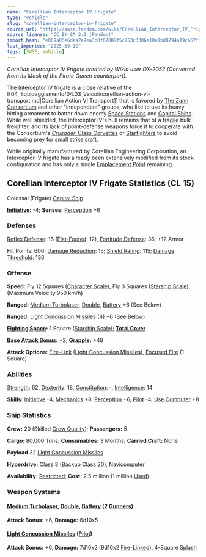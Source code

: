 ```yaml
---
name: "Corellian Interceptor IV Frigate"
type: "vehicle"
slug: "corellian-interceptor-iv-frigate"
source_url: "https://swse.fandom.com/wiki/Corellian_Interceptor_IV_Frigate"
source_license: "CC BY-SA 3.0 (Fandom)"
import_hash: "e009a05e6dea2e7ea3b8f67889f5c753c3306a10e1bd8794a19c667f30457aed"
last_imported: "2025-09-12"
tags: [SWSE, Vehicle]
---
```

*Corellian Interceptor IV Frigate created by Wikia user DX-2052 (Converted from its Mask of the Pirate Queen counterpart).*

The Interceptor IV frigate is a close relative of the [[04_Equipaggiamento/04.03_Veicoli/corellian-action-vi-transport.md|Corellian Action VI Transport]] that is favored by [The Zann Consortium](https://swse.fandom.com/wiki/The_Zann_Consortium) and other "independent" groups, who like to use its heavy hitting armament to batter down enemy [Space Stations](https://swse.fandom.com/wiki/Space_Stations) and [Capital Ships](https://swse.fandom.com/wiki/Capital_Ships). While well shielded, the Interceptor IV's hull remains that of a fragile bulk freighter, and its lack of point-defense weapons force it to cooperate with the Consortium's [*Crusader*-Class Corvettes](https://swse.fandom.com/wiki/Crusader-Class_Corvettes) or [Starfighters](https://swse.fandom.com/wiki/Starfighters) to avoid becoming prey for small strike craft.

While originally manufactured by Corellian Engineering Corporation, an Interceptor IV frigate has already been extensively modified from its stock configuration and has only a single [Emplacement Point](https://swse.fandom.com/wiki/Emplacement_Point) remaining. 
## Corellian Interceptor IV Frigate Statistics (CL 15)
Colossal (Frigate) [Capital Ship](https://swse.fandom.com/wiki/Capital_Ship)

**[Initiative](https://swse.fandom.com/wiki/Initiative):** -4; **Senses:** [Perception](https://swse.fandom.com/wiki/Perception) +6
### Defenses
[Reflex Defense](https://swse.fandom.com/wiki/Reflex_Defense_(Vehicles)): 16 ([Flat-Footed](https://swse.fandom.com/wiki/Flat-Footed): 12), [Fortitude Defense](https://swse.fandom.com/wiki/Fortitude_Defense_(Vehicles)): 36; +12 Armor

Hit Points: 600; [Damage Reduction](https://swse.fandom.com/wiki/Damage_Reduction): 15; [Shield Rating](https://swse.fandom.com/wiki/Shield_Rating): 115; [Damage Threshold](https://swse.fandom.com/wiki/Damage_Threshold_(Vehicles)): 136
### Offense
**Speed:** Fly 12 Squares ([Character Scale](https://swse.fandom.com/wiki/Character_Scale)), Fly 3 Squares ([Starship Scale](https://swse.fandom.com/wiki/Starship_Scale)); (Maximum Velocity 950 km/h)

**Ranged:** [Medium Turbolaser](https://swse.fandom.com/wiki/Medium_Turbolaser), [Double](https://swse.fandom.com/wiki/Double), [Battery](https://swse.fandom.com/wiki/Battery) +6 (See Below)

**Ranged:** [Light Concussion Missiles](https://swse.fandom.com/wiki/Light_Concussion_Missiles) (4) +6 (See Below)

**[Fighting Space](https://swse.fandom.com/wiki/Fighting_Space):** 1 Square ([Starship Scale](https://swse.fandom.com/wiki/Starship_Scale)); **[Total Cover](https://swse.fandom.com/wiki/Total_Cover)**

**[Base Attack Bonus](https://swse.fandom.com/wiki/Base_Attack_Bonus):** +2; **[Grapple](https://swse.fandom.com/wiki/Grapple):** +48

**Attack Options:** [Fire-Link](https://swse.fandom.com/wiki/Fire-Link) ([Light Concussion Missiles](https://swse.fandom.com/wiki/Light_Concussion_Missiles)), [Focused Fire](https://swse.fandom.com/wiki/Focused_Fire) (1 Square)
### Abilities
[Strength](https://swse.fandom.com/wiki/Strength): 62, [Dexterity](https://swse.fandom.com/wiki/Dexterity): 18, [Constitution](https://swse.fandom.com/wiki/Constitution): -, [Intelligence](https://swse.fandom.com/wiki/Intelligence): 14

**[Skills](https://swse.fandom.com/wiki/Skills):** [Initiative](https://swse.fandom.com/wiki/Initiative) -4, [Mechanics](https://swse.fandom.com/wiki/Mechanics) +8, [Perception](https://swse.fandom.com/wiki/Perception) +6, [Pilot](https://swse.fandom.com/wiki/Pilot) -4, [Use Computer](https://swse.fandom.com/wiki/Use_Computer) +8
### Ship Statistics
**Crew:** 20 (Skilled [Crew Quality](https://swse.fandom.com/wiki/Crew_Quality)); **Passengers:** 5

**Cargo:** 80,000 Tons; **Consumables:** 3 Months; **Carried Craft:** None

**Payload** 32 [Light Concussion Missiles](https://swse.fandom.com/wiki/Light_Concussion_Missiles)

**[Hyperdrive](https://swse.fandom.com/wiki/Hyperdrive):** Class 3 (Backup Class 20), [Navicomputer](https://swse.fandom.com/wiki/Navicomputer)

**Availability:** [Restricted](https://swse.fandom.com/wiki/Restricted); **Cost:** 2.5 million (1 million [Used](https://swse.fandom.com/wiki/Used))
### Weapon Systems
#### **[Medium Turbolaser](https://swse.fandom.com/wiki/Medium_Turbolaser), [Double](https://swse.fandom.com/wiki/Double), [Battery](https://swse.fandom.com/wiki/Battery) (2 [Gunners](https://swse.fandom.com/wiki/Gunners))**
**Attack Bonus:** +6, **Damage:** 6d10x5
#### **[Light Concussion Missiles](https://swse.fandom.com/wiki/Light_Concussion_Missiles) ([Pilot](https://swse.fandom.com/wiki/Pilot_(Vehicle_Combat)))**
**Attack Bonus:** +6, **Damage:** 7d10x2 (9d10x2 [Fire-Linked](https://swse.fandom.com/wiki/Fire-Linked)), 4-Square [Splash](https://swse.fandom.com/wiki/Splash)